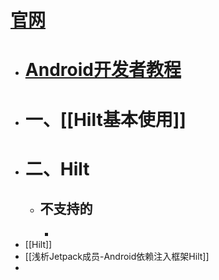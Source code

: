 # [官网](https://dagger.dev/hilt/gradle-setup)
- # [Android开发者教程](https://developer.android.com/training/dependency-injection/hilt-android?hl=zh-cn)
- # 一、[[Hilt基本使用]]
- # 二、Hilt
	- ## 不支持的
		-
- [[Hilt]]
- [[浅析Jetpack成员-Android依赖注入框架Hilt]]
-